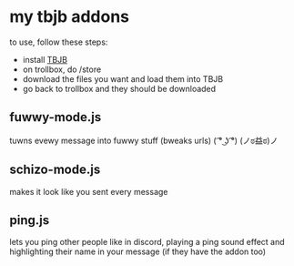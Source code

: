 # my tbjb addons
to use, follow these steps:
- install [TBJB](https://dell-optiplex-790.github.io/tbjb/)
- on trollbox, do /store
- download the files you want and load them into TBJB
- go back to trollbox and they should be downloaded

## fuwwy-mode.js

tuwns evewy message into fuwwy stuff (bweaks urls) ( ͡° ͜ʖ ͡°) (ノಠ益ಠ)ノ

## schizo-mode.js

makes it look like you sent every message

## ping.js

lets you ping other people like in discord, playing a ping sound effect and highlighting their name in your message (if they have the addon too)
